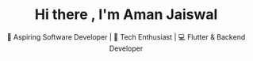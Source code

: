 <h1 align="center">Hi there , I'm Aman Jaiswal</h1>

<p align="center">
  🚀 Aspiring Software Developer | 🧠 Tech Enthusiast | 💻 Flutter & Backend Developer
</p>
